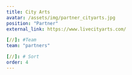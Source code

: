 ```yaml
---
title: City Arts
avatar: /assets/img/partner_cityarts.jpg
position: "Partner"
external_link: https://www.livecityarts.com/

[//]: #Team
team: "partners"

[//]: # Sort
order: 4
---
```

